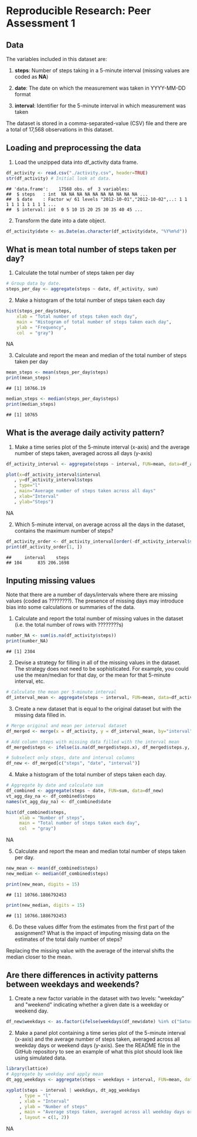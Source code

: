 # Reproducible Research: Peer Assessment 1




## Data
The variables included in this dataset are:

1. **steps**: Number of steps taking in a 5-minute interval (missing values are coded as **NA**)

2. **date**: The date on which the measurement was taken in YYYY-MM-DD format

3.  **interval**: Identifier for the 5-minute interval in which measurement was taken

The dataset is stored in a comma-separated-value (CSV) file and there are a total of 17,568 observations in this dataset.


## Loading and preprocessing the data
1. Load the unzipped data into df_activity data frame. 


```r
df_activity <- read.csv("./activity.csv", header=TRUE)
str(df_activity) # Initial look at data.
```

```
## 'data.frame':	17568 obs. of  3 variables:
##  $ steps   : int  NA NA NA NA NA NA NA NA NA NA ...
##  $ date    : Factor w/ 61 levels "2012-10-01","2012-10-02",..: 1 1 1 1 1 1 1 1 1 1 ...
##  $ interval: int  0 5 10 15 20 25 30 35 40 45 ...
```

2. Transform the date into a date object.

```r
df_activity$date <- as.Date(as.character(df_activity$date, "%Y%m%d"))
```

## What is mean total number of steps taken per day?

1. Calculate the total number of steps taken per day


```r
# Group data by date.
steps_per_day <- aggregate(steps ~ date, df_activity, sum)
```

2. Make a histogram of the total number of steps taken each day

```r
hist(steps_per_day$steps, 
    xlab = "Total number of steps taken each day", 
    main = "Histogram of total number of steps taken each day",
    ylab = "Frequency",
    col  = "gray")
```

NA

3. Calculate and report the mean and median of the total number of steps taken per day

```r
mean_steps <- mean(steps_per_day$steps)
print(mean_steps)
```

```
## [1] 10766.19
```

```r
median_steps <- median(steps_per_day$steps)
print(median_steps)
```

```
## [1] 10765
```

## What is the average daily activity pattern?
1. Make a time series plot of the 5-minute interval (x-axis) and the average number of steps taken, averaged across all days (y-axis)


```r
df_activity_interval <- aggregate(steps ~ interval, FUN=mean, data=df_activity)

plot(x=df_activity_interval$interval
   , y=df_activity_interval$steps
   , type="l"
   , main="Average number of steps taken across all days"
   , xlab="Interval"
   , ylab="Steps")
```

NA
  
2. Which 5-minute interval, on average across all the days in the dataset, contains the maximum number of steps?

```r
df_activity_order <- df_activity_interval[order(-df_activity_interval$steps),]
print(df_activity_order[1, ])
```

```
##     interval    steps
## 104      835 206.1698
```

## Inputing missing values
Note that there are a number of days/intervals where there are missing values (coded as ????????). The presence of missing days may introduce bias into some calculations or summaries of the data.  

1. Calculate and report the total number of missing values in the dataset (i.e. the total number of rows with ????????s)

```r
number_NA <- sum(is.na(df_activity$steps))
print(number_NA)
```

```
## [1] 2304
```

2. Devise a strategy for filling in all of the missing values in the dataset. The strategy does not need to be sophisticated. For example, you could use the mean/median for that day, or the mean for that 5-minute interval, etc.  


```r
# Calculate the mean per 5-minute interval
df_interval_mean <- aggregate(steps ~ interval, FUN=mean, data=df_activity)
```

3. Create a new dataset that is equal to the original dataset but with the missing data filled in.  

```r
# Merge original and mean per interval dataset
df_merged <- merge(x = df_activity, y = df_interval_mean, by="interval")

# Add column steps with missing data filled with the interval mean
df_merged$steps <- ifelse(is.na(df_merged$steps.x), df_merged$steps.y, df_merged$steps.x) 

# Subselect only steps, date and interval columns
df_new <- df_merged[c("steps", "date", "interval")]
```

4. Make a histogram of the total number of steps taken each day. 


```r
# Aggregate by date and calculate sum
df_combined <- aggregate(steps ~ date, FUN=sum, data=df_new)
vt_agg_day_na <- df_combined$steps
names(vt_agg_day_na) <- df_combined$date 

hist(df_combined$steps, 
     xlab = "Number of steps", 
     main = "Total number of steps taken each day",
     col  = "gray")
```

NA

5. Calculate and report the mean and median total number of steps taken per day. 


```r
new_mean <- mean(df_combined$steps)
new_median <- median(df_combined$steps)

print(new_mean, digits = 15)
```

```
## [1] 10766.1886792453
```

```r
print(new_median, digits = 15)
```

```
## [1] 10766.1886792453
```
 
6. Do these values differ from the estimates from the first part of the assignment? What is the impact of imputing missing data on the estimates of the total daily number of steps? 

Replacing the missing value with the average of the interval shifts the median closer to the mean.
 
## Are there differences in activity patterns between weekdays and weekends?
1. Create a new factor variable in the dataset with two levels: "weekday" and "weekend" indicating whether a given date is a weekday or weekend day.


```r
df_new$weekdays <- as.factor(ifelse(weekdays(df_new$date) %in% c("Saturday", "Sunday"), "weekend", "weekday"))
```

2. Make a panel plot containing a time series plot of the 5-minute interval (x-axis) and the average number of steps taken, averaged across all weekday days or weekend days (y-axis). See the README file in the GitHub repository to see an example of what this plot should look like using simulated data. 


```r
library(lattice)
# Aggregate by weekday and apply mean
dt_agg_weekdays <- aggregate(steps ~ weekdays + interval, FUN=mean, data=df_new)
```
    

```r
xyplot(steps ~ interval | weekdays, dt_agg_weekdays
     , type = "l"
     , xlab = "Interval"
     , ylab = "Number of steps"
     , main = "Average steps taken, averaged across all weekday days or weekend days"
     , layout = c(1, 2))
```

NA
